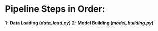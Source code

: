 # Pipeline Steps in Order:
**1- Data Loading (_data_load.py_)**
**2- Model Building (_model_building.py_)**
